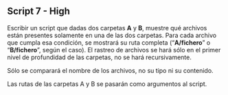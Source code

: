 ## Script 7 - High

Escribir un script que dadas dos carpetas **A** y **B**, muestre qué archivos están presentes solamente en una de las dos carpetas. Para cada archivo que cumpla esa condición, se mostrará su ruta completa (“**A/fichero**” o “**B/fichero**”, según el caso). El rastreo de archivos se hará sólo en el primer nivel de profundidad de las carpetas, no se hará recursivamente.

Sólo se comparará el nombre de los archivos, no su tipo ni su contenido.

Las rutas de las carpetas A y B se pasarán como argumentos al script.
